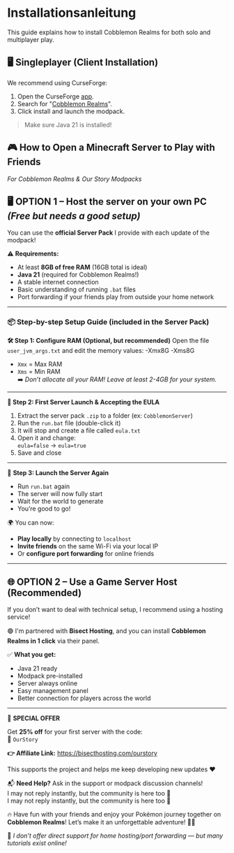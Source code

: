 # Installationsanleitung

This guide explains how to install Cobblemon Realms for both solo and multiplayer play.

## 🖥️ Singleplayer (Client Installation)

We recommend using CurseForge:

1. Open the CurseForge [app](https://www.curseforge.com/download/app).
2. Search for "[Cobblemon Realms](https://www.curseforge.com/minecraft/modpacks/cobblemon-realms)".
3. Click install and launch the modpack.

> Make sure Java 21 is installed!

## 🎮  How to Open a Minecraft Server to Play with Friends

_For Cobblemon Realms & Our Story Modpacks_

## 🖥️ OPTION 1 – Host the server on your own PC _(Free but needs a good setup)_

You can use the **official Server Pack** I provide with each update of the modpack!

⚠️ **Requirements:**

- At least **8GB of free RAM** (16GB total is ideal)
- **Java 21** (required for Cobblemon Realms!)
- A stable internet connection
- Basic understanding of running `.bat` files
- Port forwarding if your friends play from outside your home network

---

### 📦 Step-by-step Setup Guide (included in the Server Pack)

**🛠️ Step 1: Configure RAM (Optional, but recommended)**
Open the file `user_jvm_args.txt` and edit the memory values:
-Xmx8G -Xms8G

- `Xmx` = Max RAM
- `Xms` = Min RAM\
   ➡️ _Don’t allocate all your RAM! Leave at least 2-4GB for your system._

---

**📜 Step 2: First Server Launch & Accepting the EULA**

1. Extract the server pack `.zip` to a folder (ex: `CobblemonServer`)
2. Run the `run.bat` file (double-click it)
3. It will stop and create a file called `eula.txt`
4. Open it and change:\
   `eula=false` → `eula=true`
5. Save and close

---

🔄 **Step 3: Launch the Server Again**

- Run `run.bat` again
- The server will now fully start
- Wait for the world to generate
- You’re good to go!

🌍 You can now:

- **Play locally** by connecting to `localhost`
- **Invite friends** on the same Wi-Fi via your local IP
- Or **configure port forwarding** for online friends

---

## 🌐 OPTION 2 – Use a Game Server Host (Recommended)

If you don’t want to deal with technical setup, I recommend using a hosting service!

🟢 I'm partnered with **Bisect Hosting**, and you can install **Cobblemon Realms in 1 click** via their panel.

✅ **What you get:**

- Java 21 ready
- Modpack pre-installed
- Server always online
- Easy management panel
- Better connection for players across the world

---

🎁 **SPECIAL OFFER**

Get **25% off** for your first server with the code:\
🧡 `OurStory`

**👉 Affiliate Link:**
https://bisecthosting.com/ourstory

This supports the project and helps me keep developing new updates :heart:

📬 **Need Help?**
Ask in the support or modpack discussion channels!\
I may not reply instantly, but the community is here too :speech_balloon:\
I may not reply instantly, but the community is here too :speech_balloon:

🔥 Have fun with your friends and enjoy your Pokémon journey together on **Cobblemon Realms**!
Let’s make it an unforgettable adventure! 🧭✨

:electric_plug: _I don’t offer direct support for home hosting/port forwarding — but many tutorials exist online!_
